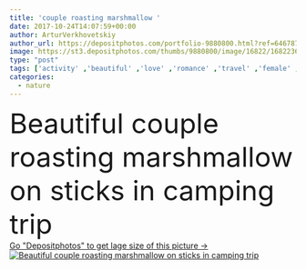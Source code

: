```yaml
---
title: 'couple roasting marshmallow '
date: 2017-10-24T14:07:59+00:00
author: ArturVerkhovetskiy
author_url: https://depositphotos.com/portfolio-9880800.html?ref=64678756
image: https://st3.depositphotos.com/thumbs/9880800/image/16822/168223606/api_thumb_450.jpg?forcejpeg=true
type: "post"
tags: ['activity' ,'beautiful' ,'love' ,'romance' ,'travel' ,'female' ,'young' ,'people' ,'beauty' ,'nature' ,'travelling' ,'natural' ,'food' ,'male' ,'youth' ,'night' ,'couple' ,'evening' ,'emotions' ,'fire' ,'flame' ,'twilight' ,'together' ,'tourism' ,'recreation' ,'vacation' ,'burning' ,'hiking' ,'trip' ,'closeness' ,'sticks' ,'trekking' ,'feelings' ,'tour' ,'camping' ,'dating' ,'touristic' ,'tent' ,'campfire' ,'bonfire' ,'tourists' ,'boyfriend' ,'girlfriend' ,'roasting' ,'marshmallow' ,'hikers' ,'caucasian woman' ,'active life' ,'Caucasian Man' ]
categories: 
  - nature
---
```

<div aling="center">
            <font size="60"> Beautiful couple roasting marshmallow on sticks in camping trip</font>   
</div>
<div>
    <a href='https://st3.depositphotos.com/thumbs/9880800/image/16822/168223606/api_thumb_450.jpg?forcejpeg=true?ref=64678756' target=_blank > Go "Depositphotos" to get lage size of this picture ->
        <img href='https://st3.depositphotos.com/thumbs/9880800/image/16822/168223606/api_thumb_450.jpg?forcejpeg=true?ref=64678756' src='https://st3.depositphotos.com/9880800/16822/i/950/depositphotos_168223606-stock-photo-couple-roasting-marshmallow.jpg?forcejpeg=true' alt='Beautiful couple roasting marshmallow on sticks in camping trip' >
    </a>
</div>
